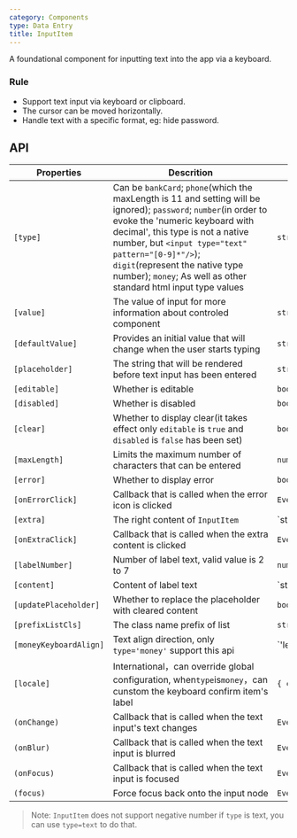 ```yaml
---
category: Components
type: Data Entry
title: InputItem
---
```


A foundational component for inputting text into the app via a keyboard.

### Rule
- Support text input via keyboard or clipboard.
- The cursor can be moved horizontally.
- Handle text with a specific format, eg: hide password.


## API

Properties | Descrition | Type | Default
-----------|------------|------|--------
| `[type]` | Can be `bankCard`; `phone`(which the maxLength is 11 and setting will be ignored); `password`; `number`(in order to evoke the 'numeric keyboard with decimal', this type is not a native number, but `<input type="text" pattern="[0-9]*"/>`); `digit`(represent the native type number); `money`; As well as other standard html input type values | `string` | `'text'` |
| `[value]` | The value of input for more information about controled component | `string` | - |
| `[defaultValue]` | Provides an initial value that will change when the user starts typing | `string` | - |
| `[placeholder]` | The string that will be rendered before text input has been entered | `string` | - |
| `[editable]` | Whether is editable | `boolean` | `true` |
| `[disabled]` | Whether is disabled | `boolean` | `false` |
| `[clear]` | Whether to display clear(it takes effect only `editable` is `true` and `disabled` is `false` has been set) | `boolean` | `false` |
| `[maxLength]` | Limits the maximum number of characters that can be entered | `number` | - |
| `[error]` | Whether to display error | `boolean` | `false` |
| `[onErrorClick]` | Callback that is called when the error icon is clicked | `EventEmitter<object>` | - |
| `[extra]` | The right content of `InputItem` | `string | TemplateRef` | '' |
| `[onExtraClick]` | Callback that is called when the extra content is clicked | `EventEmitter<object>` | - |
| `[labelNumber]` | Number of label text, valid value is 2 to 7 | `number` | `5` |
| `[content]` | Content of label text | `string | TemplateRef` | - |
| `[updatePlaceholder]` | Whether to replace the placeholder with cleared content | `boolean` | `false` |
| `[prefixListCls]` | The class name prefix of list | `string` | `am-list` |
| `[moneyKeyboardAlign]` | Text align direction, only `type='money'` support this api | `'left' | 'right'` | 'right' |
| `[locale]` | International，can override global configuration,  when`type`is`money`，can cunstom the keyboard confirm item's label | `{ confirmLabel }` | - |
| `(onChange)` | Callback that is called when the text input's text changes | `EventEmitter<string>` | - |
| `(onBlur)` | Callback that is called when the text input is blurred | `EventEmitter<string>` | - |
| `(onFocus)` | Callback that is called when the text input is focused | `EventEmitter<string>` | - |
| `(focus)` | Force focus back onto the input node | `EventEmitter<void>` | - |

> Note: `InputItem` does not support negative number if `type` is text, you can use `type=text` to do that.
